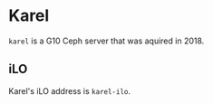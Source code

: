 # Karel

`karel` is a G10 Ceph server that was aquired in 2018.

## iLO

Karel's iLO address is `karel-ilo`.

